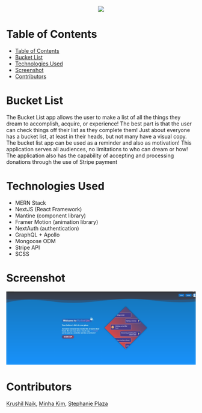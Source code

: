 <p align="center">
	<a href="https://bucket-list-rutgers.herokuapp.com/">
		<img src="https://i.imgur.com/nT9LavM.png" height="40" />
	</a>
</p>

# Table of Contents

- [Table of Contents](#table-of-contents)
- [Bucket List](#bucket-list)
- [Technologies Used](#technologies-used)
- [Screenshot](#screenshot)
- [Contributors](#contributors)

# Bucket List

The Bucket List app allows the user to make a list of all the things they dream to accomplish, acquire, or experience! The best part is that the user can check things off their list as they complete them! Just about everyone has a bucket list, at least in their heads, but not many have a visual copy. The bucket list app can be used as a reminder and also as motivation! This application serves all audiences, no limitations to who can dream or how! The application also has the capability of accepting and processing donations through the use of Stripe payment

# Technologies Used

- MERN Stack
- NextJS (React Framework)
- Mantine (component library)
- Framer Motion (animation library)
- NextAuth (authentication)
- GraphQL + Apollo
- Mongoose ODM
- Stripe API
- SCSS

# Screenshot

![site screenshot](screens/Screenshot.png)

# Contributors

[Krushil Naik](https://github.com/krushilnaik), [Minha Kim](https://github.com/minha619), [Stephanie Plaza](https://github.com/splaza28)
